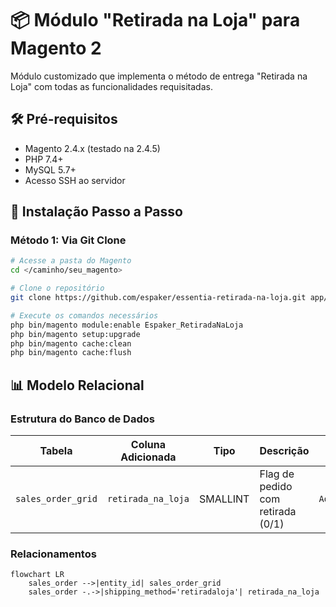 # 📦 Módulo "Retirada na Loja" para Magento 2

Módulo customizado que implementa o método de entrega "Retirada na Loja" com todas as funcionalidades requisitadas.

## 🛠️ Pré-requisitos

- Magento 2.4.x (testado na 2.4.5)
- PHP 7.4+
- MySQL 5.7+
- Acesso SSH ao servidor

## 🚀 Instalação Passo a Passo

### Método 1: Via Git Clone

```bash
# Acesse a pasta do Magento
cd </caminho/seu_magento>

# Clone o repositório
git clone https://github.com/espaker/essentia-retirada-na-loja.git app/code/Espaker/RetiradaNaLoja

# Execute os comandos necessários
php bin/magento module:enable Espaker_RetiradaNaLoja
php bin/magento setup:upgrade
php bin/magento cache:clean
php bin/magento cache:flush
```

## 📊 Modelo Relacional

### Estrutura do Banco de Dados
| Tabela             | Coluna Adicionada     | Tipo     | Descrição                          | Patch Responsável |
|--------------------|-----------------------|----------|------------------------------------|------------------|
| `sales_order_grid` | `retirada_na_loja`    | SMALLINT | Flag de pedido com retirada (0/1)  | `AddRetiradaNaLojaToSalesOrderGrid` |

### Relacionamentos 
<!-- Mermaid Support -->
<script src="https://cdn.jsdelivr.net/npm/mermaid/dist/mermaid.min.js"></script>
```mermaid
flowchart LR
    sales_order -->|entity_id| sales_order_grid
    sales_order -.->|shipping_method='retiradaloja'| retirada_na_loja
```
